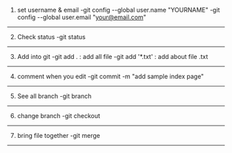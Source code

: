 1. set username & email 
   -git config --global user.name "YOURNAME"
   -git config --global user.email "your@email.com"
----------------------
2. Check status
   -git status
----------------------
3. Add into git
   -git add . : add all file
   -git add '*.txt' : add about file .txt
----------------------
4. comment when you edit
   -git commit -m "add sample index page"
----------------------
5. See all branch
   -git branch
----------------------
6. change branch
   -git checkout
----------------------
7. bring file together
   -git merge
----------------------
